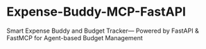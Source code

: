 # Expense-Buddy-MCP-FastAPI
Smart Expense Buddy and Budget Tracker— Powered by FastAPI &amp; FastMCP for Agent-based Budget Management

